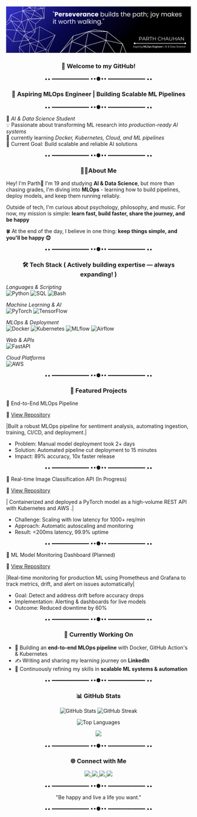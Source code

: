 <p align="center">
  <img src="assests/Abstract Technology Profile LinkedIn Banner (2).png "  />
</p>


<h3 align="center">👋 Welcome to my GitHub!</h3>


<p align="center">•• ━━━━━━━━━━━━ ••●•• ━━━━━━━━━━━━ ••</p>


<h3 align="center">🚀 Aspiring MLOps Engineer | Building Scalable ML Pipelines</h3>


<p align="center">•• ━━━━━━━━━━━━ ••●•• ━━━━━━━━━━━━ ••</p>


🚀 *AI & Data Science Student*  
💡 Passionate about transforming ML research into *production-ready AI systems*  
🔧 currently learning *Docker, Kubernetes, Cloud, and ML pipelines*  
🎯 Current Goal: Build scalable and reliable AI solutions 


<p align="center">•• ━━━━━━━━━━━━ ••●•• ━━━━━━━━━━━━ ••</p>


<h3 align="center">👨‍💻About Me</h3>


<p align="center">

  
Hey! I'm Parth👋
I'm 19 and studying <b>AI & Data Science</b>, but more than chasing grades, I'm diving into <b>MLOps</b> - learning how to build pipelines, deploy models, and keep them running reliably. 

Outside of tech, I'm curious about psychology, philosophy, and music. For now, my mission is simple: <b>learn fast, build faster, share the journey, and be happy</b>

🍀 At the end of the day, I believe in one thing: <b>keep things simple, and you'll be happy 😊</b> 


</p>


<p align="center">•• ━━━━━━━━━━━━ ••●•• ━━━━━━━━━━━━ ••</p>


<h3 align="center">🛠 Tech Stack  ( Actively building expertise — always expanding! )</h3>


*Languages & Scripting*  
![Python](https://img.shields.io/badge/Python-3776AB?style=for-the-badge&logo=python&logoColor=white) 
![SQL](https://img.shields.io/badge/SQL-336791?style=for-the-badge&logo=postgresql&logoColor=white) 
![Bash](https://img.shields.io/badge/Bash-4EAA25?style=for-the-badge&logo=gnu-bash&logoColor=white)  

*Machine Learning & AI*  
![PyTorch](https://img.shields.io/badge/PyTorch-EE4C2C?style=for-the-badge&logo=pytorch&logoColor=white) 
![TensorFlow](https://img.shields.io/badge/TensorFlow-FF6F00?style=for-the-badge&logo=tensorflow&logoColor=white) 

*MLOps & Deployment*  
![Docker](https://img.shields.io/badge/Docker-2496ED?style=for-the-badge&logo=docker&logoColor=white) 
![Kubernetes](https://img.shields.io/badge/Kubernetes-326CE5?style=for-the-badge&logo=kubernetes&logoColor=white) 
![MLflow](https://img.shields.io/badge/MLflow-0194E2?style=for-the-badge&logo=mlflow&logoColor=white) 
![Airflow](https://img.shields.io/badge/Apache%20Airflow-017CEE?style=for-the-badge&logo=apache-airflow&logoColor=white)  

*Web & APIs*  
![FastAPI](https://img.shields.io/badge/FastAPI-009688?style=for-the-badge&logo=fastapi&logoColor=white) 

*Cloud Platforms*  
![AWS](https://img.shields.io/badge/AWS-232F3E?style=for-the-badge&logo=amazon-aws&logoColor=white) 



<p align="center">•• ━━━━━━━━━━━━ ••●•• ━━━━━━━━━━━━ ••</p>


<h3 align="center">🚀 Featured Projects </h3>


🔹 End-to-End MLOps Pipeline

📌 [View Repository](https://github.com/PARTH-AI-DS20/End-to-End-MLOps-Pipeline)


|Built a robust MLOps pipeline for sentiment analysis, automating ingestion, training, CI/CD, and deployment.|

- Problem: Manual model deployment took 2+ days
- Solution: Automated pipeline cut deployment to 15 minutes
- Impact: 89% accuracy, 10x faster release


<p align="center">•• ━━━━━━━━━━━━ ••●•• ━━━━━━━━━━━━ ••</p>


🔹 Real-time Image Classification API (In Progress)

📌 [View Repository](https://github.com/PARTH-AI-DS20/llmops-rag)

| Containerized and deployed a PyTorch model as a high-volume REST API with Kubernetes and AWS .|

- Challenge: Scaling with low latency for 1000+ req/min
- Approach: Automatic autoscaling and monitoring
- Result: <200ms latency, 99.9% uptime

<p align="center">•• ━━━━━━━━━━━━ ••●•• ━━━━━━━━━━━━ ••</p>


🔹 ML Model Monitoring Dashboard (Planned)

📌  [View Repository](https://github.com/PARTH-AI-DS20/llmops-rag)

|Real-time monitoring for production ML using Prometheus and Grafana to track metrics, drift, and alert on issues automatically|

- Goal: Detect and address drift before accuracy drops
- Implementation: Alerting & dashboards for live models
- Outcome: Reduced downtime by 60%

<p align="center">•• ━━━━━━━━━━━━ ••●•• ━━━━━━━━━━━━ ••</p>


<h3 align="center">📅 Currently Working On</h3>


-  🔧 Building an **end-to-end MLOps pipeline** with Docker, GitHub Action's & Kubernetes
-  ✍️ Writing and sharing my learning journey on **LinkedIn**
-  🌱 Continuously refining my skills in **scalable ML systems & automation**


<p align="center">•• ━━━━━━━━━━━━ ••●•• ━━━━━━━━━━━━ ••</p>


<h3 align="center">📊 GitHub Stats</h3>
  


<p align="center">
  <img src="https://github-readme-stats.vercel.app/api?username=PARTH-AI-DS20&show_icons=true&theme=radical" alt="GitHub Stats" height="150"/>
  <img src="https://github-readme-streak-stats.herokuapp.com/?user=PARTH-AI-DS20&theme=radical" alt="GitHub Streak" height="150"/>
</p>

<p align="center">
  <img src="https://github-readme-stats.vercel.app/api/top-langs/?username=PARTH-AI-DS20&layout=compact&theme=radical" alt="Top Languages" height="150"/>
</p>


<p align="center">
  <img src="https://komarev.com/ghpvc/?username=PARTH-AI-DS20&color=blue"/>
</p>


<p align="center">•• ━━━━━━━━━━━━ ••●•• ━━━━━━━━━━━━ ••</p>


<h3 align="center">🌐 Connect with Me </h3>


<p align="center">
  <a href="https://www.linkedin.com/in/parth-chauhan-434437334/">
    <img src="https://img.shields.io/badge/LinkedIn-0A66C2?style=for-the-badge&logo=linkedin&logoColor=white" />
  </a>
  <a href="https://medium.com/@cjaydeep235">
    <img src="https://img.shields.io/badge/Medium-12100E?style=for-the-badge&logo=medium&logoColor=white" />
  </a>
  <a href="https://yourwebsite.com"> 
    <img src="https://img.shields.io/badge/Portfolio-000000?style=for-the-badge&logo=vercel&logoColor=white" />
  </a>
  <a href="mailto:Path.pc77@gmail.com">
  <img src="https://img.shields.io/badge/Email-D14836?style=for-the-badge&logo=gmail&logoColor=white" />
  </a>
</p>  


<p align="center">•• ━━━━━━━━━━━━ ••●•• ━━━━━━━━━━━━ ••</p>


<p align="center">"Be happy and live a life you want."</p>


<p align="center">•• ━━━━━━━━━━━━ ••●•• ━━━━━━━━━━━━ ••</p>
